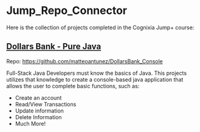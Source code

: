 # Jump_Repo_Connector

Here is the collection of projects completed in the Cognixia Jump+ course:

## [Dollars Bank - Pure Java](https://github.com/matteoantunez/DollarsBank_Console)
Repo: https://github.com/matteoantunez/DollarsBank_Console

Full-Stack Java Developers must know the basics of Java. This projects utilizes that knowledge to create a console-based java application that allows the user to complete basic functions, such as:

* Create an account
* Read/View Transactions
* Update information
* Delete Information
* Much More!
